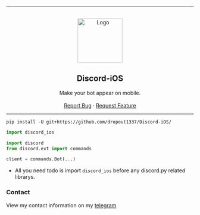 
---------------------------------------
  
<br/>
<div align="center">
  <a href="https://github.com/dropout1337/Discord-iOS">
    <img src="https://discord.com/assets/9f6f9cd156ce35e2d94c0e62e3eff462.png" alt="Logo" width="120" height="120">
  </a>
  
  <h2 align="center">Discord-iOS</h3>

  <p align="center">
    Make your bot appear on mobile.
    <br />
    <br />
    <a href="https://github.com/dropout1337/Discord-iOS/issues">Report Bug</a>
    ·
    <a href="https://github.com/dropout1337/Discord-iOS/issues">Request Feature</a>
  </p>
</div>

---------------------------------------

```
pip install -U git+https://github.com/dropout1337/Discord-iOS/
```

```py
import discord_ios

import discord
from discord.ext import commands

client = commands.Bot(...)
```
- All you need todo is import `discord_ios` before any discord.py related librarys.

### Contact
View my contact information on my [telegram](https://t.me/dropoutuwu/)
